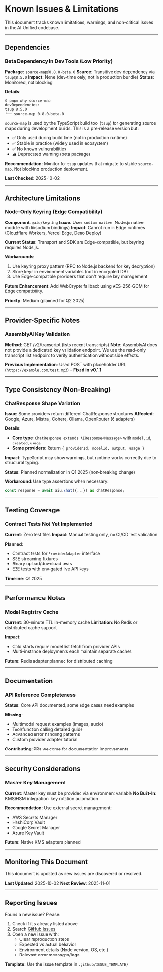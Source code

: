 # Known Issues & Limitations

This document tracks known limitations, warnings, and non-critical issues in the AI Unified codebase.

---

## **Dependencies**

### Beta Dependency in Dev Tools (Low Priority)

**Package**: `source-map@0.8.0-beta.0`
**Source**: Transitive dev dependency via `tsup@8.5.0`
**Impact**: None (dev-time only, not in production bundle)
**Status**: Monitored, not blocking

**Details**:
```bash
$ pnpm why source-map
devDependencies:
tsup 8.5.0
└── source-map 0.8.0-beta.0
```

`source-map` is used by the TypeScript build tool (`tsup`) for generating source maps during development builds. This is a pre-release version but:
- ✅ Only used during build time (not in production runtime)
- ✅ Stable in practice (widely used in ecosystem)
- ✅ No known vulnerabilities
- ⚠️ Deprecated warning (beta package)

**Recommendation**: Monitor for `tsup` updates that migrate to stable `source-map`. Not blocking production deployment.

**Last Checked**: 2025-10-02

---

## **Architecture Limitations**

### Node-Only Keyring (Edge Compatibility)

**Component**: `@aiu/keyring`
**Issue**: Uses `sodium-native` (Node.js native module with libsodium bindings)
**Impact**: Cannot run in Edge runtimes (Cloudflare Workers, Vercel Edge, Deno Deploy)

**Current Status**: Transport and SDK are Edge-compatible, but keyring requires Node.js.

**Workarounds**:
1. Use keyring proxy pattern (RPC to Node.js backend for key decryption)
2. Store keys in environment variables (not in encrypted DB)
3. Use Edge-compatible providers that don't require key management

**Future Enhancement**: Add WebCrypto fallback using AES-256-GCM for Edge compatibility.

**Priority**: Medium (planned for Q2 2025)

---

## **Provider-Specific Notes**

### AssemblyAI Key Validation

**Method**: GET /v2/transcript (lists recent transcripts)
**Note**: AssemblyAI does not provide a dedicated key validation endpoint. We use the read-only transcript list endpoint to verify authentication without side effects.

**Previous Implementation**: Used POST with placeholder URL (`https://example.com/test.mp3`) - **Fixed in v0.1.1**

---

## **Type Consistency** (Non-Breaking)

### ChatResponse Shape Variation

**Issue**: Some providers return different ChatResponse structures
**Affected**: Google, Azure, Mistral, Cohere, Ollama, OpenRouter (6 adapters)

**Details**:
- **Core type**: `ChatResponse extends AIResponse<Message>` with `model`, `id`, `created`, `usage`
- **Some providers**: Return `{ providerId, modelId, output, usage }`

**Impact**: TypeScript may show warnings, but runtime works correctly due to structural typing.

**Status**: Planned normalization in Q1 2025 (non-breaking change)

**Workaround**: Use type assertions when necessary:
```typescript
const response = await aiu.chat({...}) as ChatResponse;
```

---

## **Testing Coverage**

### Contract Tests Not Yet Implemented

**Current**: Zero test files
**Impact**: Manual testing only, no CI/CD test validation

**Planned**:
- Contract tests for `ProviderAdapter` interface
- SSE streaming fixtures
- Binary upload/download tests
- E2E tests with env-gated live API keys

**Timeline**: Q1 2025

---

## **Performance Notes**

### Model Registry Cache

**Current**: 30-minute TTL in-memory cache
**Limitation**: No Redis or distributed cache support

**Impact**:
- Cold starts require model list fetch from provider APIs
- Multi-instance deployments each maintain separate caches

**Future**: Redis adapter planned for distributed caching

---

## **Documentation**

### API Reference Completeness

**Status**: Core API documented, some edge cases need examples

**Missing**:
- Multimodal request examples (images, audio)
- Tool/function calling detailed guide
- Advanced error handling patterns
- Custom provider adapter tutorial

**Contributing**: PRs welcome for documentation improvements

---

## **Security Considerations**

### Master Key Management

**Current**: Master key must be provided via environment variable
**No Built-In**: KMS/HSM integration, key rotation automation

**Recommendation**: Use external secret management:
- AWS Secrets Manager
- HashiCorp Vault
- Google Secret Manager
- Azure Key Vault

**Future**: Native KMS adapters planned

---

## **Monitoring This Document**

This document is updated as new issues are discovered or resolved.

**Last Updated**: 2025-10-02
**Next Review**: 2025-11-01

---

## **Reporting Issues**

Found a new issue? Please:
1. Check if it's already listed above
2. Search [GitHub Issues](https://github.com/your-org/ai-unified/issues)
3. Open a new issue with:
   - Clear reproduction steps
   - Expected vs actual behavior
   - Environment details (Node version, OS, etc.)
   - Relevant error messages/logs

**Template**: Use the issue template in `.github/ISSUE_TEMPLATE/`
